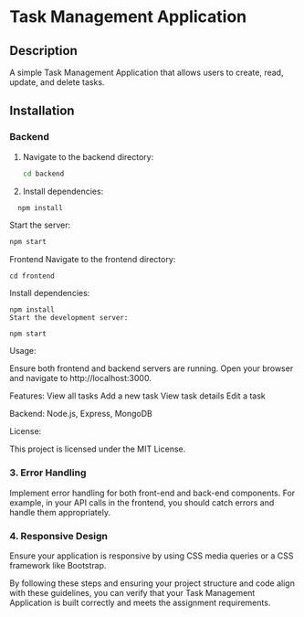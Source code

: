 # Task Management Application

## Description
A simple Task Management Application that allows users to create, read, update, and delete tasks.

## Installation

### Backend
1. Navigate to the backend directory:
   ```bash
   cd backend

2. Install dependencies:


```bash
  npm install
```

Start the server:

```bash
npm start
```

Frontend
Navigate to the frontend directory:
```
cd frontend
```


Install dependencies:
```
npm install
Start the development server:

npm start
```
Usage:

Ensure both frontend and backend servers are running.
Open your browser and navigate to http://localhost:3000.

Features:
View all tasks
Add a new task
View task details
Edit a task

Backend: Node.js, Express, MongoDB

License:

This project is licensed under the MIT License.



### 3. **Error Handling**

Implement error handling for both front-end and back-end components. For example, in your API calls in the frontend, you should catch errors and handle them appropriately.

### 4. **Responsive Design**

Ensure your application is responsive by using CSS media queries or a CSS framework like Bootstrap.

By following these steps and ensuring your project structure and code align with these guidelines, you can verify that your Task Management Application is built correctly and meets the assignment requirements.
